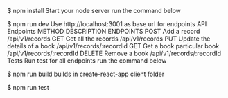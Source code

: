 $ npm install
Start your node server
run the command below

$ npm run dev
Use http://localhost:3001 as base url for endpoints
API Endpoints
METHOD	DESCRIPTION	ENDPOINTS
POST	Add a record	/api/v1/records
GET	Get all the records	/api/v1/records
PUT	Update the details of a book	/api/v1/records/:recordId
GET	Get a book particular book	/api/v1/records/:recordId
DELETE	Remove a book	/api/v1/records/:recordId
Tests
Run test for all endpoints
run the command below

$ npm run build
builds in create-react-app client folder

$ npm run test
